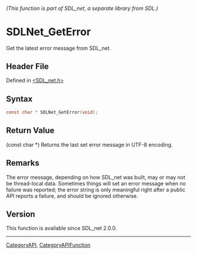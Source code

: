 ###### (This function is part of SDL_net, a separate library from SDL.)
# SDLNet_GetError

Get the latest error message from SDL_net.

## Header File

Defined in [<SDL_net.h>](https://github.com/libsdl-org/SDL_net/blob/SDL2/include/SDL_net.h)

## Syntax

```c
const char * SDLNet_GetError(void);
```

## Return Value

(const char *) Returns the last set error message in UTF-8 encoding.

## Remarks

The error message, depending on how SDL_net was built, may or may not be
thread-local data. Sometimes things will set an error message when no
failure was reported; the error string is only meaningful right after a
public API reports a failure, and should be ignored otherwise.

## Version

This function is available since SDL_net 2.0.0.

----
[CategoryAPI](CategoryAPI), [CategoryAPIFunction](CategoryAPIFunction)

